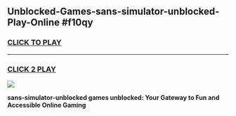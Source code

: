 
## Unblocked-Games-sans-simulator-unblocked-Play-Online #f10qy
<h3>
<a href="https://news.freeplayer.one?title=sans-simulator-unblocked&ref=3">CLICK TO PLAY</a></h3>
<hr>

<h3>
<a href="https://news.freeplayer.one?title=sans-simulator-unblocked&ref=3">CLICK 2 PLAY</a>
  
</h3>

<a href="https://news.freeplayer.one?title=sans-simulator-unblocked&ref=3"><img src="https://clearcache.store/games.png"></a>


**sans-simulator-unblocked games unblocked: Your Gateway to Fun and Accessible Online Gaming**
